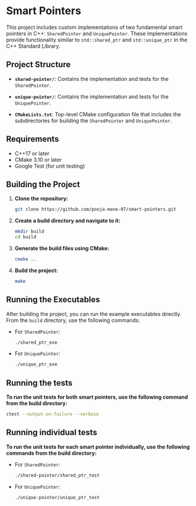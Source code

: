 # Smart Pointers

This project includes custom implementations of two fundamental smart pointers in C++: `SharedPointer` and `UniquePointer`. These implementations provide functionality similar to `std::shared_ptr` and `std::unique_ptr` in the C++ Standard Library.

## Project Structure

- **`shared-pointer/`**: Contains the implementation and tests for the `SharedPointer`.

- **`unique-pointer/`**: Contains the implementation and tests for the `UniquePointer`.

- **`CMakeLists.txt`**: Top-level CMake configuration file that includes the subdirectories for building the `SharedPointer` and `UniquePointer`.


## Requirements

- C++17 or later
- CMake 3.10 or later
- Google Test (for unit testing)

## Building the Project

1. **Clone the repository:**
   ```sh
   git clone https://github.com/pooja-mane-07/smart-pointers.git

2. **Create a build directory and navigate to it:**
    ```sh
    mkdir build
    cd build

3. **Generate the build files using CMake:**
    ```sh
    cmake ..

4. **Build the project:**
    ```sh
    make


## Running the Executables

After building the project, you can run the example executables directly. From the `build` directory, use the following commands:

* For `SharedPointer`:
  ```sh
  ./shared_ptr_exe
  ```

* For `UniquePointer`:
  ```sh
  ./unique_ptr_exe
  ```

## Running the tests

**To run the unit tests for both smart pointers, use the following command from the build directory:**
   ```sh
   ctest --output-on-failure --verbose
   ```

## Running individual tests

**To run the unit tests for each smart pointer individually, use the following commands from the build directory:**

* For `SharedPointer`:
  ```sh
  ./shared-pointer/shared_ptr_test
  ```

* For `UniquePointer`:
  ```sh
  ./unique-pointer/unique_ptr_test
  ```
